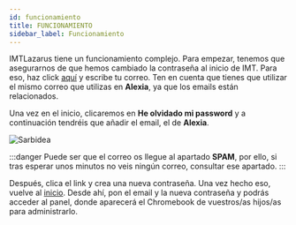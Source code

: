 ```yaml
---
id: funcionamiento
title: FUNCIONAMIENTO
sidebar_label: Funcionamiento
---
```

IMTLazarus tiene un funcionamiento complejo. Para empezar, tenemos que asegurarnos de que hemos cambiado la contraseña al inicio de IMT. Para eso, haz click [aquí](https://kirikino.imtlazarus.com/lazarus/recoverypass.php) y escribe tu correo. Ten en cuenta que tienes que utilizar el mismo correo que utilizas en **Alexia**, ya que los emails están relacionados. 

Una vez en el inicio, clicaremos en **He olvidado mi password** y a continuación tendréis que añadir el email, el de **Alexia**.

![Sarbidea](https://i.ibb.co/4KKSBBm/IMT-lazarus.png)

:::danger
Puede ser que el correo os llegue al apartado **SPAM**, por ello, si tras esperar unos minutos no veis ningún correo, consultar ese apartado.
:::

Después, clica el link y crea una nueva contraseña. Una vez hecho eso, vuelve al [inicio](https://kirikino.imtlazarus.com/lazarus). Desde ahí, pon el email y la nueva contraseña y podrás acceder al panel, donde aparecerá el Chromebook de vuestros/as hijos/as para administrarlo.
